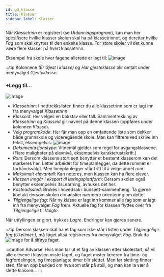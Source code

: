 ```yaml
---
id: gd_klasse
title: Klasser
sidebar_label: Klasser
---
```


Når _Klassetrinn_ er registrert (se _Utdanningsprogram_), kan man her spesifisere hvilke klasser skolen skal ha på klassetrinnet, og deretter hvilke _Fag_ som skal knyttes til den enkelte klasse. For store skoler vil det kunne være flere klasser på hvert klassetrinn. 

Eksempel fra skole hvor fagene allerede er lagt til:
![image](https://github.com/BarmanHanssen/iskole/assets/80097133/1aaa3b62-1a8d-4066-83d6-dc9f3e81a79d)


:::tip Kolonnene _(Er Gjest i klasse)_ og _Har gjesteklasse_ blir omtalt under menyvalget _Gjesteklasse_.

### +Legg til...
![image](https://github.com/BarmanHanssen/iskole/assets/80097133/ba556c8b-4d5c-45d0-8e04-3ae0e64dc51b)

- _Klassetrinn_: I nedtrekkslisten finner du alle klassetrinn som er lagt inn fra menyvalget _Klassetrinn_
- _Klasseid_: Her velges en bokstav eller tall. Sammentrekking av  _Klassetrinn_ og _Klasseid_ gir navnet på denne klassen (oppføres under kolonnen _Klasse_). 
- _Velg programkode_: Her får man opp en omfattende liste som dekker både grunnskole og videregående skole. Man kan filtrere ved skrive inn tekst, eksempelvis:
![image](https://github.com/BarmanHanssen/iskole/assets/80097133/b8da5307-1c53-4f39-bf0c-ed97f5db5624)
- _Dokumentasjonstype_: Vitnemål gjelder som regel for avgangsklassene. (Flere muligheter på elevnivå, eksempelvis karakterustskrift.)
- _Rom_: Dersom klassens stort sett benytter et bestemt klasserom kan det markeres her. Letter arbeidet for timeplanlegger, da dette rommet er forhåndsvalgt. Men timeplanlegger står fritt til å velge annet rom.
- _Maksimalt elevantall_: Kan noteres, men klassen kan ha flere elever.
- _Klassen inngår i eksport til læringsplattform_: Dersom skolen også benytter eksempelvis ItsLearning, avhukes det her.
- _Kostnadssted_: Brukes i hovedsak i budsjett-sammenheng. Ta gjerne kontakt dersom skolen din ønsker nærmere orientering om dette.
- _Tilgjengelige fag_: Når ny klasse er lagt inn kommer alle fag som er lagt inn fra menyvalget _Fag_ frem. Aktuelle fag for klassen flyttes over fra _Tilgjengelige_ til _Valgte_.

Når utfyllingen er gjort, trykkes _Lagre_. Endringer kan gjøres senere. 

:::tip Dersom klassen skal ha et fag som ikke står i listen under _Tilgjengelige fag (Uketimer:)_, må faget altså registreres fra menyvalget _Fag_. Bruk da![image](https://github.com/BarmanHanssen/iskole/assets/80097133/eb9dcc07-e0a4-4db0-b891-c1bda5658efc) for å tilføye faget.

:::caution Advarsel
Hvis man tar ut et fag av klassen etter skolestart, så vil alle elevene i klassen miste faget, og faget mister læreren fra time- og fagfordelingen, og timeplanlagte timer blir slettet. Men før sletting finner sted, får en opp beskjed om hva som står på spill, og man kan la vær å slette klassen...
:::
